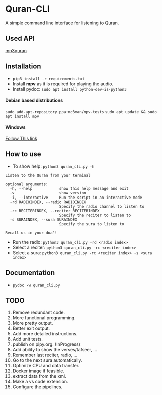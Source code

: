 # Quran-CLI

A simple command line interface for listening to Quran.
## Used API
[mp3quran](https://mp3quran.net/eng/api)
## Installation
- `pip3 install -r requirements.txt`
- Install **mpv** as it is required for playing the audio.
- Install pydoc: `sudo apt install python-dev-is-python3`
#### Debian based distributions
`sudo add-apt-repository ppa:mc3man/mpv-tests`
`sudo apt update && sudo apt install mpv`
#### Windows
[Follow This link](https://mpv.io/installation/#:~:text=master%20is%20recommended.-,Windows,-All%20binary%20packages)


## How to use
- To show help: `python3 quran_cli.py -h`
```
Listen to the Quran from your terminal

optional arguments:
  -h, --help            show this help message and exit
  -v                    show version
  -i, --interactive     Run the script in an interactive mode
  -rd RADIOINDEX, --radio RADIOINDEX
                        Specify the radio channel to listen to
  -rc RECITERINDEX, --reciter RECITERINDEX
                        Specify the reciter to listen to
  -s SURAINDEX, --sura SURAINDEX
                        Specify the sura to listen to

Recall us in your doa'!
```
- Run the radio: `python3 quran_cli.py -rd <radio index>`
- Select a reciter: `python3 quran_cli.py -rc <reciter index>`
- Select a sura: `python3 quran_cli.py -rc <reciter index> -s <sura index>`

## Documentation
- `pydoc -w quran_cli.py`
## TODO
1. Remove redundant code.
2. More functional programming.
3. More pretty output.
4. Better exit output.
5. Add more detailed instructions.
6. Add unit tests.
7. publish on pipy.org.   (InProgress)
8. Add ability to show the verses/tafseer, ...
9. Remember last reciter, radio, ...
10. Go to the next sura automatically.
11. Optimize CPU and data transfer.
12. Docker image if feasible.
13. extract data from the xml.
14. Make a vs code extension.
15. Configure the pipelines.